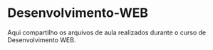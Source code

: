 # Desenvolvimento-WEB
 Aqui compartilho os arquivos de aula realizados durante o curso de Desenvolvimento WEB.
